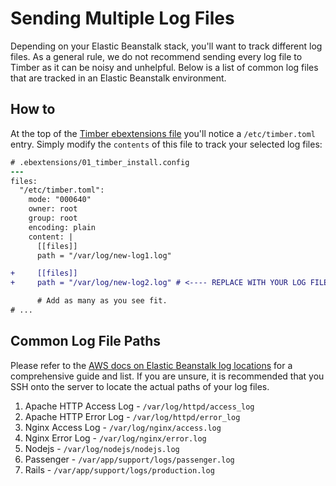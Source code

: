 # Sending Multiple Log Files

Depending on your Elastic Beanstalk stack, you'll want to track different log files. As a general rule, we do not recommend sending every log file to Timber as it can be noisy and unhelpful. Below is a list of common log files that are tracked in an Elastic Beanstalk environment.


## How to

At the top of the [Timber ebextensions file](https://raw.githubusercontent.com/timberio/agent/v0.2.0/support/scripts/platforms/aws_elastic_beanstalk/01_timber_install.config) you'll notice a `/etc/timber.toml` entry. Simply modify the `contents` of this file to track your selected log files:

```diff
# .ebextensions/01_timber_install.config
---
files:
  "/etc/timber.toml":
    mode: "000640"
    owner: root
    group: root
    encoding: plain
    content: |
      [[files]]
      path = "/var/log/new-log1.log"

+     [[files]]
+     path = "/var/log/new-log2.log" # <---- REPLACE WITH YOUR LOG FILE PATH

      # Add as many as you see fit.
# ...
```


## Common Log File Paths

Please refer to the [AWS docs on Elastic Beanstalk log locations](http://docs.aws.amazon.com/elasticbeanstalk/latest/dg/using-features.logging.html#health-logs-instancelocation) for a comprehensive guide and list. If you are unsure, it is recommended that you SSH onto the server to locate the actual paths of your log files.

  1. Apache HTTP Access Log - `/var/log/httpd/access_log`
  2. Apache HTTP Error Log - `/var/log/httpd/error_log`
  3. Nginx Access Log - `/var/log/nginx/access.log`
  4. Nginx Error Log - `/var/log/nginx/error.log`
  5. Nodejs - `/var/log/nodejs/nodejs.log`
  6. Passenger - `/var/app/support/logs/passenger.log`
  7. Rails - `/var/app/support/logs/production.log`
